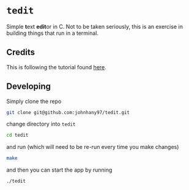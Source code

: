 # `tedit`

Simple **t**ext **edit**or in C. Not to be taken seriously, this is an exercise in building things that run in a terminal.

## Credits

This is following the tutorial found [here](https://viewsourcecode.org/snaptoken/kilo/index.html).

## Developing

Simply clone the repo

```bash
git clone git@github.com:johnhany97/tedit.git
```

change directory into `tedit`

```bash
cd tedit
```

and run (which will need to be re-run every time you make changes)

```bash
make
```

and then you can start the app by running

```bash
./tedit
```
